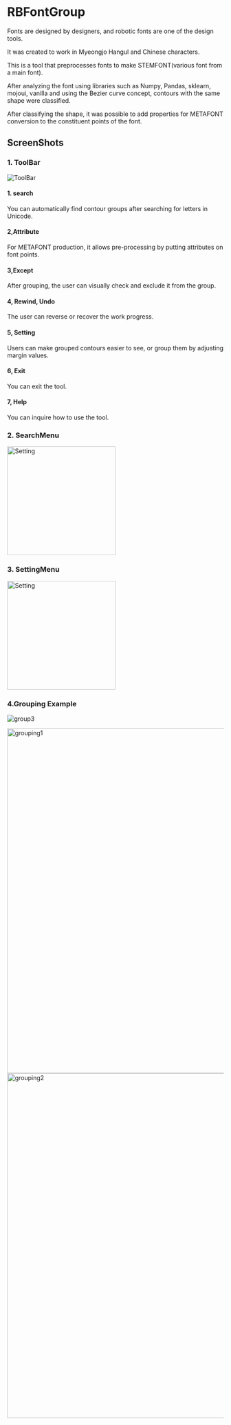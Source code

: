 # RBFontGroup
Fonts are designed by designers, and robotic fonts are one of the design tools.

It was created to work in Myeongjo Hangul and Chinese characters.

This is a tool that preprocesses fonts to make STEMFONT(various font from a main font).

After analyzing the font using libraries such as Numpy, Pandas, sklearn, mojoui, vanilla and using the Bezier curve concept, contours with the same shape were classified.

After classifying the shape, it was possible to add properties for METAFONT conversion to the constituent points of the font.

## ScreenShots

### 1. ToolBar
![ToolBar](https://user-images.githubusercontent.com/51118441/91861371-b2b32580-eca7-11ea-8e66-5772ec8ca859.PNG)
#### 1. search
You can automatically find contour groups after searching for letters in Unicode.

#### 2,Attribute
For METAFONT production, it allows pre-processing by putting attributes on font points.

#### 3,Except
After grouping, the user can visually check and exclude it from the group.

#### 4, Rewind, Undo
The user can reverse or recover the work progress.

#### 5, Setting
Users can make grouped contours easier to see, or group them by adjusting margin values.

#### 6, Exit
You can exit the tool.

#### 7, Help
You can inquire how to use the tool.

### 2. SearchMenu
<img width="252" alt="Setting" src="https://user-images.githubusercontent.com/51118441/91865228-21927d80-ecac-11ea-892a-af07ace6bfad.png">

### 3. SettingMenu
<img width="252" alt="Setting" src="https://user-images.githubusercontent.com/51118441/91861832-3a009900-eca8-11ea-83d6-75f5e6bd38d6.png">

### 4.Grouping Example 
![group3](https://user-images.githubusercontent.com/51118441/91861860-408f1080-eca8-11ea-898d-c43e3463772e.PNG)

<img width="800" alt="grouping1" src="https://user-images.githubusercontent.com/51118441/91861879-4553c480-eca8-11ea-8582-579bc52e6f4e.png">

<img width="800" alt="grouping2" src="https://user-images.githubusercontent.com/51118441/91861903-4ab10f00-eca8-11ea-95e9-0de2d9be077a.png">
